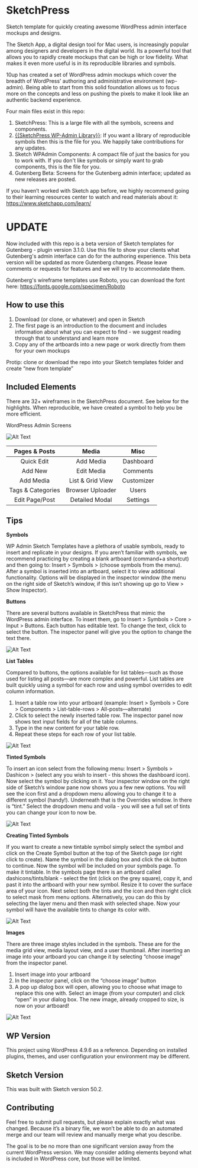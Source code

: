 # SketchPress #

Sketch template for quickly creating awesome WordPress admin interface mockups and designs.

The Sketch App, a digital design tool for Mac users, is increasingly popular among designers and developers in the digital world. Its a powerful tool that allows you to rapidly create mockups that can be high or low fidelity. What makes it even more useful is in its reproducible libraries and symbols.

10up has created a set of WordPress admin mockups which cover the breadth of WordPress’ authoring and administrative environment (wp-admin). Being able to start from this solid foundation allows us to focus more on the concepts and less on pushing the pixels to make it look like an authentic backend experience.  

Four main files exist in this repo:

1. SketchPress: This is a large file with all the symbols, screens and components.
2. <a href="{{https://github.com/10up/SketchPress/blob/master/SketchPress_WP-Admin_Library.sketch}}">{{SketchPress WP-Admin Library}}</a>: If you want a library of reproducible symbols then this is the file for you. We happily take contributions for any updates.
3. Sketch WPAdmin Components: A compact file of just the basics for you to work with. If you don't like symbols or simply want to grab components, this is the file for you.
4. Gutenberg Beta: Screens for the Gutenberg admin interface; updated as new releases are posted.  

If you haven’t worked with Sketch app before, we highly recommend going to their learning resources center to watch and read materials about it: https://www.sketchapp.com/learn/

# UPDATE #
Now included with this repo is a beta version of Sketch templates for Gutenberg - plugin version 3.1.0. Use this file to show your clients what Gutenberg's admin interface can do for the authoring experience. This beta version will be updated as more Gutenberg changes. Please leave comments or requests for features and we will try to accommodate them.

Gutenberg's wireframe templates use Roboto, you can download the font here:
https://fonts.google.com/specimen/Roboto

## How to use this ##

1. Download (or clone, or whatever) and open in Sketch
2. The first page is an introduction to the document and includes information about what you can expect to find - we suggest reading through that to understand and learn more
3. Copy any of the artboards into a new page or work directly from them for your own mockups

Protip: clone or download the repo into your Sketch templates folder and create “new from template”

## Included Elements ##

There are 32+ wireframes in the SketchPress document. See below for the highlights. When reproducible, we have created a symbol to help you be more efficient.

WordPress Admin Screens

![Alt Text](https://github.com/10up/SketchPress/blob/master/How-To-Gifs/sketch-press-wireframe-screens.gif)

| Pages & Posts     | Media            | Misc             |
| :---:  | :---: | :---: |
| Quick Edit        | Add Media        | Dashboard        |
| Add New           | Edit Media       | Comments         |
| Add Media         | List & Grid View | Customizer       |
| Tags & Categories | Browser Uploader | Users            |
| Edit Page/Post    | Detailed Modal   | Settings         |

 ## Tips ##

**Symbols**

 WP Admin Sketch Templates have a plethora of usable symbols, ready to insert and replicate in your designs. If you aren’t familiar with symbols, we recommend practicing by creating a blank artboard (command+a shortcut) and then going to: Insert > Symbols > (choose symbols from the menu). After a symbol is inserted into an artboard, select it to view additional functionality. Options will be displayed in the inspector window (the menu on the right side of Sketch’s window, if this isn’t showing up go to View > Show Inspector).

 **Buttons**

 There are several buttons available in SketchPress that mimic the WordPress admin interface. To insert them, go to Insert > Symbols > Core > Input > Buttons. Each button has editable text. To change the text, click to select the button. The inspector panel will give you the option to change the text there.

 ![Alt Text](https://github.com/10up/SketchPress/blob/master/How-To-Gifs/how-to-add-buttons.gif)

 **List Tables**

Compared to buttons, the options available for list tables—such as those used for listing all posts—are more complex and powerful. List tables are built quickly using a symbol for each row and using symbol overrides to edit column information.

1. Insert a table row into your artboard (example: Insert > Symbols > Core > Components > List-table-rows > All-posts—alternate)
2. Click to select the newly inserted table row. The inspector panel now shows text input fields for all of the table columns.
3. Type in the new content for your table row.
4. Repeat these steps for each row of your list table.

![Alt Text](https://github.com/10up/SketchPress/blob/master/How-To-Gifs/how-to-use-table.gif)

 **Tinted Symbols**

To insert an icon select from the following menu: Insert > Symbols > Dashicon > (select any you wish to insert - this shows the dashboard icon). Now select the symbol by clicking on it. Your inspector window on the right side of Sketch’s window pane now shows you a few new options. You will see the icon first and a dropdown menu allowing you to change it to a different symbol (handy!). Underneath that is the Overrides window. In there is “tint.” Select the dropdown menu and voila - you will see a full set of tints you can change your icon to now be.

![Alt Text](https://github.com/10up/SketchPress/blob/master/How-To-Gifs/how-to-use-tintable-symbols.gif)

 **Creating Tinted Symbols**

 If you want to create a new tintable symbol simply select the symbol and click on the Create Symbol button at the top of the Sketch page (or right click to create). Name the symbol in the dialog box and click the ok button to continue. Now the symbol will be included on your symbols page. To make it tintable. In the symbols page there is an artboard called dashicons/tints/blank - select the tint (click on the grey square), copy it, and past it into the artboard with your new symbol. Resize it to cover the surface area of your icon. Next select both the tints and the icon and then right click to select mask from menu options. Alternatively, you can do this by selecting the layer menu and then mask with selected shape. Now your symbol will have the available tints to change its color with.  

 ![Alt Text](https://github.com/10up/SketchPress/blob/master/How-To-Gifs/how-to-create-tintable-symbols.gif)

**Images**

There are three image styles included in the symbols. These are for the media grid view, media layout view, and a user thumbnail. After inserting an image into your artboard you can change it by selecting “choose image” from the inspector panel.
1. Insert image into your artboard
2. In the inspector panel, click on the “choose image” button
3. A pop up dialog box will open, allowing you to choose what image to replace this one with. Select an image (from your computer) and click “open” in your dialog box.
The new image, already cropped to size, is now on your artboard!

![Alt Text](https://github.com/10up/SketchPress/blob/master/How-To-Gifs/how-to-use-image-symbols.gif)

## WP Version ##

This project using WordPress 4.9.6 as a reference. Depending on installed plugins, themes, and user configuration your environment may be different.

## Sketch Version ##

This was built with Sketch version 50.2.

## Contributing ##

Feel free to submit pull requests, but please explain exactly what was changed. Because it’s a binary file, we won’t be able to do an automated merge and our team will review and manually merge what you describe.

The goal is to be no more than one significant version away from the current WordPress version. We may consider adding elements beyond what is included in WordPress core, but those will be limited.
